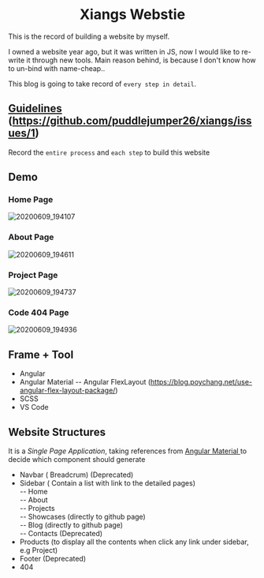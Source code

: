 <h1 align="center"> Xiangs Webstie </h1>

This is the record of building a website by myself.

I owned a website year ago, but it was written in JS, now I would like to re-write it through new tools. Main reason behind, is because I don't know how to un-bind with name-cheap..

This blog is going to take record of `every step in detail`.


## [Guidelines](https://github.com/puddlejumper26/xiangs/issues/1) (https://github.com/puddlejumper26/xiangs/issues/1)

Record the `entire process` and `each step` to build this website

## Demo

### Home Page

![20200609_194107](https://user-images.githubusercontent.com/40550117/84143540-5619e300-aa89-11ea-8eea-ef7f99d83be7.gif)

### About Page

![20200609_194611](https://user-images.githubusercontent.com/40550117/84143918-f7a13480-aa89-11ea-8ae5-f8094cdd14bb.gif)

### Project Page

![20200609_194737](https://user-images.githubusercontent.com/40550117/84144019-26b7a600-aa8a-11ea-8520-510c659cf60c.gif)

### Code 404 Page

![20200609_194936](https://user-images.githubusercontent.com/40550117/84144194-6ed6c880-aa8a-11ea-9a97-d06663c45084.gif)


## Frame + Tool
- Angular
- Angular Material
-- Angular FlexLayout (https://blog.poychang.net/use-angular-flex-layout-package/)
- SCSS
- VS Code

## Website Structures

It is a *Single Page Application*, taking references from [Angular Material ](https://material.angular.io/components/categories) to decide which component should generate

- Navbar ( Breadcrum) (Deprecated)<br>
- Sidebar ( Contain a list with link to the detailed pages)<br>
-- Home<br>
-- About<br>
-- Projects<br> 
-- Showcases (directly to github page)<br>
-- Blog (directly to github page)<br>
-- Contacts (Deprecated)<br>
- Products (to display all the contents when click any link under sidebar, e.g Project)<br>
- Footer (Deprecated)<br>
- 404<br>


